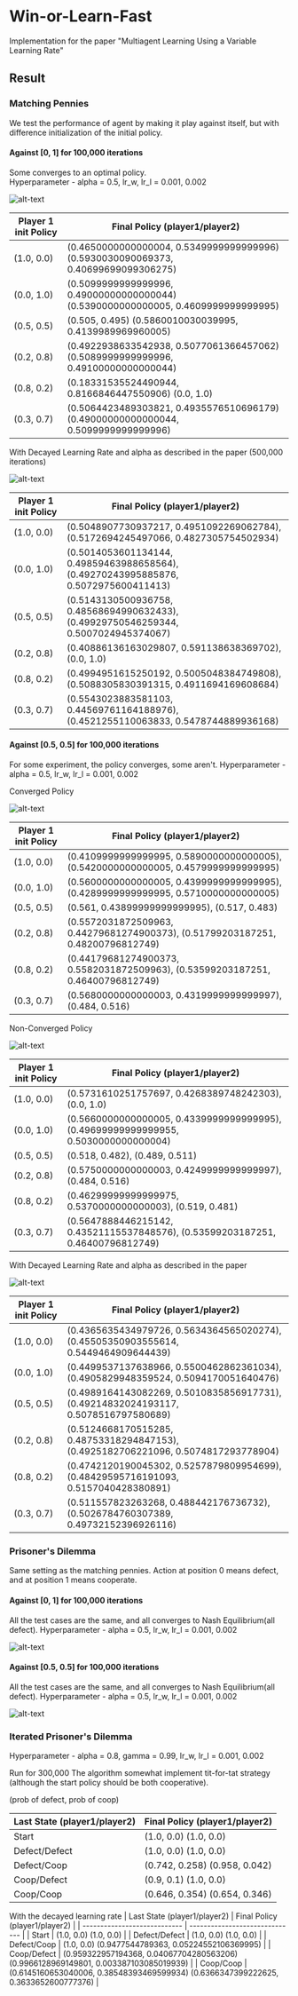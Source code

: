 # Win-or-Learn-Fast
Implementation for the paper "Multiagent Learning Using a Variable Learning Rate"

## Result

### Matching Pennies
We test the performance of agent by making it play against itself, but with difference initialization of the initial policy.

#### Against [0, 1] for 100,000 iterations  
Some converges to an optimal policy.  
Hyperparameter - alpha = 0.5, lr_w, lr_l = 0.001, 0.002

![alt-text](img/fig1.png)

| Player 1 init Policy | Final Policy (player1/player2)|
| ------------- | ------------- |
| (1.0, 0.0) |(0.4650000000000004, 0.5349999999999996) (0.5930030090069373, 0.40699699099306275)|
| (0.0, 1.0) |(0.5099999999999996, 0.49000000000000044) (0.5390000000000005, 0.4609999999999995)|
| (0.5, 0.5) |(0.505, 0.495) (0.5860010030039995, 0.4139989969960005)|
| (0.2, 0.8) |(0.4922938633542938, 0.5077061366457062) (0.5089999999999996, 0.49100000000000044)|
| (0.8, 0.2) |(0.18331535524490944, 0.8166846447550906) (0.0, 1.0)|
| (0.3, 0.7) |(0.5064423489303821, 0.4935576510696179) (0.49000000000000044, 0.5099999999999996)|

With Decayed Learning Rate and alpha as described in the paper (500,000 iterations)

![alt-text](img/fig7.png)

| Player 1 init Policy | Final Policy (player1/player2)|
| ------------- | ------------- |
| (1.0, 0.0) | (0.5048907730937217, 0.4951092269062784), (0.5172694245497066, 0.4827305754502934) |
| (0.0, 1.0) | (0.5014053601134144, 0.49859463988658564), (0.49270243995885876, 0.5072975600411413) |
| (0.5, 0.5) | (0.5143130500936758, 0.48568694990632433), (0.49929750546259344, 0.5007024945374067) |
| (0.2, 0.8) | (0.40886136163029807, 0.591138638369702), (0.0, 1.0) |
| (0.8, 0.2) | (0.4994951615250192, 0.5005048384749808), (0.5088305830391315, 0.4911694169608684) |
| (0.3, 0.7) | (0.5543023883581103, 0.44569761164188976), (0.4521255110063833, 0.5478744889936168) |


#### Against [0.5, 0.5] for 100,000 iterations
For some experiment, the policy converges, some aren't.
Hyperparameter - alpha = 0.5, lr_w, lr_l = 0.001, 0.002

Converged Policy

![alt-text](img/fig4.png)

| Player 1 init Policy | Final Policy (player1/player2)|
| ------------- | ------------- |
| (1.0, 0.0) | (0.4109999999999995, 0.5890000000000005), (0.5420000000000005, 0.4579999999999995) |
| (0.0, 1.0) | (0.5600000000000005, 0.4399999999999995), (0.4289999999999995, 0.5710000000000005) |
| (0.5, 0.5) | (0.561, 0.43899999999999995), (0.517, 0.483) |
| (0.2, 0.8) | (0.5572031872509963, 0.44279681274900373), (0.51799203187251, 0.48200796812749) |
| (0.8, 0.2) | (0.44179681274900373, 0.5582031872509963), (0.53599203187251, 0.46400796812749) |
| (0.3, 0.7) | (0.5680000000000003, 0.4319999999999997), (0.484, 0.516) |

Non-Converged Policy

![alt-text](img/fig3.png)


| Player 1 init Policy | Final Policy (player1/player2)|
| ------------- | ------------- |
| (1.0, 0.0) | (0.5731610251757697, 0.4268389748242303), (0.0, 1.0) |
| (0.0, 1.0) | (0.5660000000000005, 0.4339999999999995), (0.49699999999999955, 0.5030000000000004) |
| (0.5, 0.5) | (0.518, 0.482), (0.489, 0.511) |
| (0.2, 0.8) | (0.5750000000000003, 0.4249999999999997), (0.484, 0.516) |
| (0.8, 0.2) | (0.46299999999999975, 0.5370000000000003), (0.519, 0.481) |
| (0.3, 0.7) | (0.5647888446215142, 0.43521115537848576), (0.53599203187251, 0.46400796812749) |

With Decayed Learning Rate and alpha as described in the paper

![alt-text](img/fig6.png)

| Player 1 init Policy | Final Policy (player1/player2)|
| ------------- | ------------- |
| (1.0, 0.0) | (0.4365635434979726, 0.5634364565020274), (0.45505350903555614, 0.5449464909644439) |
| (0.0, 1.0) | (0.4499537137638966, 0.5500462862361034), (0.4905829948359524, 0.5094170051640476) |
| (0.5, 0.5) | (0.4989164143082269, 0.5010835856917731), (0.49214832024193117, 0.5078516797580689) |
| (0.2, 0.8) | (0.5124668170515285, 0.48753318294847153), (0.4925182706221096, 0.5074817293778904) |
| (0.8, 0.2) | (0.4742120190045302, 0.5257879809954699), (0.48429595716191093, 0.5157040428380891) |
| (0.3, 0.7) | (0.511557823263268, 0.488442176736732), (0.5026784760307389, 0.49732152396926116) |


### Prisoner's Dilemma
Same setting as the matching pennies. Action at position 0 means defect, and at position 1 means cooperate.

#### Against [0, 1] for 100,000 iterations
All the test cases are the same, and all converges to Nash Equilibrium(all defect).
Hyperparameter - alpha = 0.5, lr_w, lr_l = 0.001, 0.002

![alt-text](img/fig2.png)

#### Against [0.5, 0.5] for 100,000 iterations
All the test cases are the same, and all converges to Nash Equilibrium(all defect).
Hyperparameter - alpha = 0.5, lr_w, lr_l = 0.001, 0.002

![alt-text](img/fig5.png)

### Iterated Prisoner's Dilemma
Hyperparameter - alpha = 0.8, gamma = 0.99, lr_w, lr_l = 0.001, 0.002

Run for 300,000
The algorithm somewhat implement tit-for-tat strategy (although the start policy should be both cooperative).

(prob of defect, prob of coop)

| Last State (player1/player2) | Final Policy (player1/player2) |
| ---------------------------- | ------------------------------ |
| Start | (1.0, 0.0) (1.0, 0.0) |
| Defect/Defect | (1.0, 0.0) (1.0, 0.0) |
| Defect/Coop | (0.742, 0.258) (0.958, 0.042) |
| Coop/Defect | (0.9, 0.1) (1.0, 0.0) |
| Coop/Coop | (0.646, 0.354) (0.654, 0.346) |

With the decayed learning rate
| Last State (player1/player2) | Final Policy (player1/player2) |
| ---------------------------- | ------------------------------ |
| Start | (1.0, 0.0) (1.0, 0.0) |
| Defect/Defect | (1.0, 0.0) (1.0, 0.0) |
| Defect/Coop | (1.0, 0.0) (0.9477544789363, 0.05224552106369995) |
| Coop/Defect | (0.959322957194368, 0.04067704280563206) (0.9966128969149801, 0.003387103085019939) |
| Coop/Coop | (0.6145160653040006, 0.38548393469599934) (0.6366347399222625, 0.3633652600777376) |
